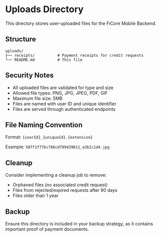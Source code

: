 # Uploads Directory

This directory stores user-uploaded files for the FiCore Mobile Backend.

## Structure

```
uploads/
├── receipts/          # Payment receipts for credit requests
└── README.md          # This file
```

## Security Notes

- All uploaded files are validated for type and size
- Allowed file types: PNG, JPG, JPEG, PDF, GIF
- Maximum file size: 5MB
- Files are named with user ID and unique identifier
- Files are served through authenticated endpoints

## File Naming Convention

Format: `{userId}_{uniqueId}.{extension}`

Example: `507f1f77bcf86cd799439011_a3b2c1d4.jpg`

## Cleanup

Consider implementing a cleanup job to remove:
- Orphaned files (no associated credit request)
- Files from rejected/expired requests after 90 days
- Files older than 1 year

## Backup

Ensure this directory is included in your backup strategy, as it contains important proof of payment documents.
